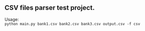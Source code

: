 ## CSV files parser test project.

Usage:  
`python main.py bank1.csv bank2.csv bank3.csv output.csv -f csv`

